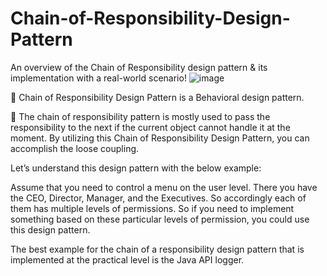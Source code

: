# Chain-of-Responsibility-Design-Pattern

An overview of the Chain of Responsibility design pattern & its implementation with a real-world scenario!
![image](https://user-images.githubusercontent.com/86511874/194764035-1cec3cf6-1ac3-46c0-9992-840ba9298587.png)


📍 Chain of Responsibility Design Pattern is a Behavioral design pattern.

📍 The chain of responsibility pattern is mostly used to pass the responsibility to the next if the current object cannot handle it at the moment. By utilizing this Chain of Responsibility Design Pattern, you can accomplish the loose coupling.

Let’s understand this design pattern with the below example:

Assume that you need to control a menu on the user level. There you have the CEO, Director, Manager, and the Executives. So accordingly each of them has multiple levels of permissions. So if you need to implement something based on these particular levels of permission, you could use this design pattern.

The best example for the chain of a responsibility design pattern that is implemented at the practical level is the Java API logger.
